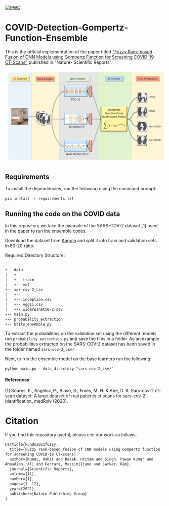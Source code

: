[![PWC](https://img.shields.io/endpoint.svg?url=https://paperswithcode.com/badge/fuzzy-rank-based-fusion-of-cnn-models-using/image-classification-on-sars-cov-2)](https://paperswithcode.com/sota/image-classification-on-sars-cov-2?p=fuzzy-rank-based-fusion-of-cnn-models-using)  
# COVID-Detection-Gompertz-Function-Ensemble
This is the official implementation of the paper titled ["Fuzzy Rank-based Fusion of CNN Models using Gompertz Function for Screening COVID-19 CT-Scans"](https://doi.org/10.1038/s41598-021-93658-y) published in "Nature- Scientific Reports".

<img src="/overall.png" style="margin: 10px;">

## Requirements

To install the dependencies, run the following using the command prompt:

`pip install -r requirements.txt`

## Running the code on the COVID data
In this repository we take the example of the SARS-COV-2 dataset [1] used in the paper to run the ensemble codes.

Download the dataset from [Kaggle](https://www.kaggle.com/plameneduardo/sarscov2-ctscan-dataset) and split it into train and validation sets in 80-20 ratio.

Required Directory Structure:
```

+-- data
|   +-- .
|   +-- train
|   +-- val
+-- sar-cov-2_csv
|   +-- .
|   +-- inception.csv
|   +-- vgg11.csv
|   +-- wideresnet50-2.csv
+-- main.py
+-- probability_extraction
+-- utils_ensemble.py

```
To extract the probabilities on the validation set using the different models run `probability_extraction.py` and save the files in a folder. As an example the probabilities extracted on the SARS-COV-2 dataset has been saved in the folder named `sars-cov-2_csv/`.

Next, to run the ensemble model on the base learners run the following:

`python main.py --data_directory "sars-cov-2_csv/"`

#### References:
[1] Soares, E., Angelov, P., Biaso, S., Froes, M. H. & Abe, D. K. Sars-cov-2 ct-scan dataset: A large dataset of real patients ct scans for sars-cov-2 identification. medRxiv (2020).

# Citation
If you find this repository useful, please cite our work as follows:
```
@article{kundu2021fuzzy,
  title={Fuzzy rank-based fusion of CNN models using Gompertz function for screening COVID-19 CT-scans},
  author={Kundu, Rohit and Basak, Hritam and Singh, Pawan Kumar and Ahmadian, Ali and Ferrara, Massimiliano and Sarkar, Ram},
  journal={Scientific Reports},
  volume={11},
  number={1},
  pages={1--12},
  year={2021},
  publisher={Nature Publishing Group}
}
```
